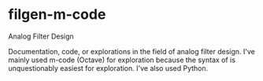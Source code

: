 # filgen-m-code
Analog Filter Design

Documentation, code, or explorations in the field of analog filter design. I've mainly used m-code (Octave) for exploration because the syntax of is unquestionably easiest for exploration. I've also used Python.
